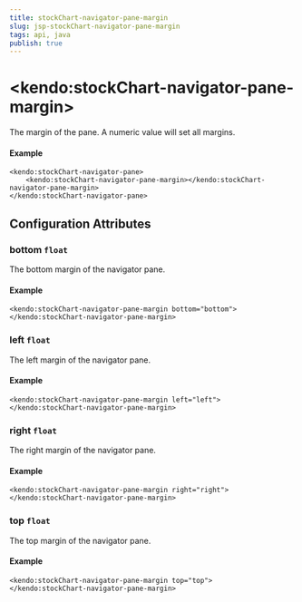 ```yaml
---
title: stockChart-navigator-pane-margin
slug: jsp-stockChart-navigator-pane-margin
tags: api, java
publish: true
---
```


# \<kendo:stockChart-navigator-pane-margin\>

The margin of the pane. A numeric value will set all margins.

#### Example
    <kendo:stockChart-navigator-pane>
        <kendo:stockChart-navigator-pane-margin></kendo:stockChart-navigator-pane-margin>
    </kendo:stockChart-navigator-pane>

## Configuration Attributes

### bottom `float`

The bottom margin of the navigator pane.

#### Example
    <kendo:stockChart-navigator-pane-margin bottom="bottom">
    </kendo:stockChart-navigator-pane-margin>

### left `float`

The left margin of the navigator pane.

#### Example
    <kendo:stockChart-navigator-pane-margin left="left">
    </kendo:stockChart-navigator-pane-margin>

### right `float`

The right margin of the navigator pane.

#### Example
    <kendo:stockChart-navigator-pane-margin right="right">
    </kendo:stockChart-navigator-pane-margin>

### top `float`

The top margin of the navigator pane.

#### Example
    <kendo:stockChart-navigator-pane-margin top="top">
    </kendo:stockChart-navigator-pane-margin>

 
